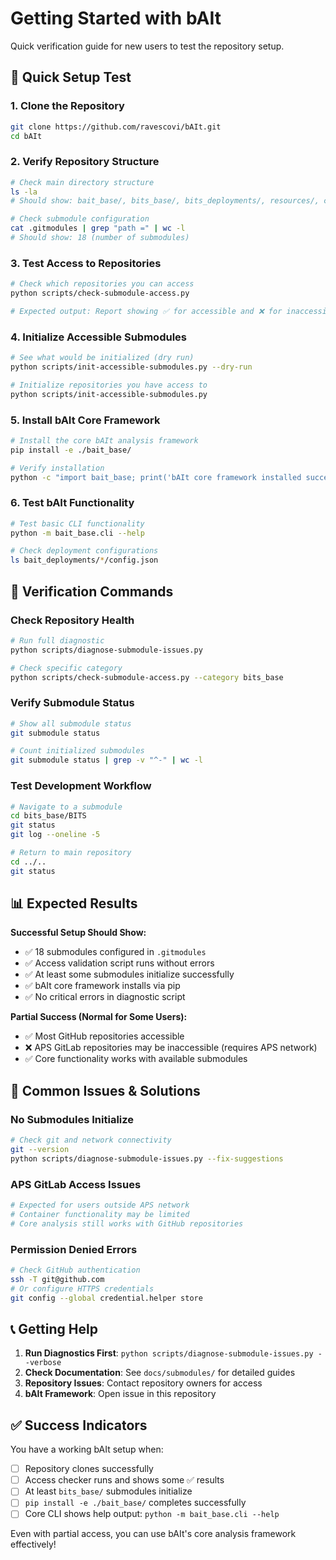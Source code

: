 # Getting Started with bAIt

Quick verification guide for new users to test the repository setup.

## 🚀 Quick Setup Test

### 1. Clone the Repository
```bash
git clone https://github.com/ravescovi/bAIt.git
cd bAIt
```

### 2. Verify Repository Structure
```bash
# Check main directory structure
ls -la
# Should show: bait_base/, bits_base/, bits_deployments/, resources/, containers/, scripts/

# Check submodule configuration
cat .gitmodules | grep "path =" | wc -l
# Should show: 18 (number of submodules)
```

### 3. Test Access to Repositories
```bash
# Check which repositories you can access
python scripts/check-submodule-access.py

# Expected output: Report showing ✅ for accessible and ❌ for inaccessible repos
```

### 4. Initialize Accessible Submodules
```bash
# See what would be initialized (dry run)
python scripts/init-accessible-submodules.py --dry-run

# Initialize repositories you have access to
python scripts/init-accessible-submodules.py
```

### 5. Install bAIt Core Framework
```bash
# Install the core bAIt analysis framework
pip install -e ./bait_base/

# Verify installation
python -c "import bait_base; print('bAIt core framework installed successfully!')"
```

### 6. Test bAIt Functionality
```bash
# Test basic CLI functionality
python -m bait_base.cli --help

# Check deployment configurations
ls bait_deployments/*/config.json
```

## 🧪 Verification Commands

### Check Repository Health
```bash
# Run full diagnostic
python scripts/diagnose-submodule-issues.py

# Check specific category
python scripts/check-submodule-access.py --category bits_base
```

### Verify Submodule Status
```bash
# Show all submodule status
git submodule status

# Count initialized submodules
git submodule status | grep -v "^-" | wc -l
```

### Test Development Workflow
```bash
# Navigate to a submodule
cd bits_base/BITS
git status
git log --oneline -5

# Return to main repository
cd ../..
git status
```

## 📊 Expected Results

**Successful Setup Should Show:**
- ✅ 18 submodules configured in `.gitmodules`
- ✅ Access validation script runs without errors
- ✅ At least some submodules initialize successfully
- ✅ bAIt core framework installs via pip
- ✅ No critical errors in diagnostic script

**Partial Success (Normal for Some Users):**
- ✅ Most GitHub repositories accessible
- ❌ APS GitLab repositories may be inaccessible (requires APS network)
- ✅ Core functionality works with available submodules

## 🚨 Common Issues & Solutions

### No Submodules Initialize
```bash
# Check git and network connectivity
git --version
python scripts/diagnose-submodule-issues.py --fix-suggestions
```

### APS GitLab Access Issues
```bash
# Expected for users outside APS network
# Container functionality may be limited
# Core analysis still works with GitHub repositories
```

### Permission Denied Errors
```bash
# Check GitHub authentication
ssh -T git@github.com
# Or configure HTTPS credentials
git config --global credential.helper store
```

## 📞 Getting Help

1. **Run Diagnostics First**: `python scripts/diagnose-submodule-issues.py --verbose`
2. **Check Documentation**: See `docs/submodules/` for detailed guides
3. **Repository Issues**: Contact repository owners for access
4. **bAIt Framework**: Open issue in this repository

## ✅ Success Indicators

You have a working bAIt setup when:
- [ ] Repository clones successfully
- [ ] Access checker runs and shows some ✅ results
- [ ] At least `bits_base/` submodules initialize
- [ ] `pip install -e ./bait_base/` completes successfully
- [ ] Core CLI shows help output: `python -m bait_base.cli --help`

Even with partial access, you can use bAIt's core analysis framework effectively!